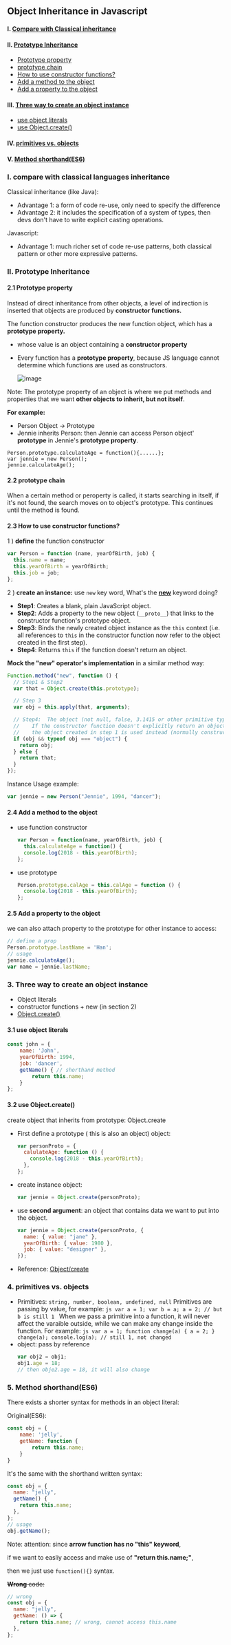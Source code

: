 ## Object Inheritance in Javascript

#### I. [Compare with Classical inheritance](#ch1)

#### II. [Prototype Inheritance](#ch2)

- [Prototype property](#ch2-1)
- [prototype chain](#ch2-2)
- [How to use constructor functions?](#ch2-3)
- [Add a method to the object](#ch2-4)
- [Add a property to the object](#ch2-5)

#### III. [Three way to create an object instance](#ch3)

- [use object literals](#ch3-1)
- [use Object.create()](#ch3-2)

#### IV. [primitives vs. objects](#ch4)

#### V. [Method shorthand(ES6)](#ch5)

<div id="ch1" />

### I. compare with classical languages inheritance

Classical inheritance (like Java):

- Advantage 1: a form of code re-use, only need to specify the difference
- Advantage 2: it includes the specification of a system of types, then devs don't have to write explicit casting operations.

Javascript:

- Advantage 1: much richer set of code re-use patterns, both classical pattern or other more expressive patterns.

<div id="ch2" />

### II. Prototype Inheritance

<div id="ch2-1" />

#### 2.1 Prototype property

Instead of direct inheritance from other objects, a level of indirection is inserted that objects are produced by **constructor functions.**

The function constructor produces the new function object, which has a **prototype property.**

- whose value is an object containing a **constructor property**
- Every function has a **prototype property**, because JS language cannot determine which functions are used as constructors.

  ![image](../assets/function-constructor.png)

Note: The prototype property of an object is where we put methods and properties that we want **other objects to inherit, but not itself**.

**For example:**

- Person Object -> Prototype
- Jennie inherits Person: then Jennie can access Person object' **prototype** in Jennie's **prototype property**.

```
Person.prototype.calculateAge = function(){......};
var jennie = new Person();
jennie.calculateAge();
```

<div id="ch2-2" />

#### 2.2 prototype chain

When a certain method or peroperty is called, it starts searching in itself, if it's not found, the search moves on to object's prototype. This continues until the method is found.

 <div id="ch2-3" />
 
#### 2.3 How to use constructor functions?

1 ) **define** the function constructor

```js
var Person = function (name, yearOfBirth, job) {
  this.name = name;
  this.yearOfBirth = yearOfBirth;
  this.job = job;
};
```

2 ) **create an instance:** use `new` key word,
What's the [**new**](<(https://developer.mozilla.org/en-US/docs/Web/JavaScript/Reference/Operators/new)>) keyword doing?

- **Step1**: Creates a blank, plain JavaScript object.
- **Step2**: Adds a property to the new object (`__proto__`) that links to the constructor function's prototype object.
- **Step3**: Binds the newly created object instance as the `this` context (i.e. all references to `this` in the constructor function now refer to the object created in the first step).
- **Step4**: Returns `this` if the function doesn't return an object.

**Mock the "new" operator's implementation** in a similar method way:

```js
Function.method("new", function () {
  // Step1 & Step2
  var that = Object.create(this.prototype);

  // Step 3
  var obj = this.apply(that, arguments);

  // Step4:  The object (not null, false, 3.1415 or other primitive types) returned by the constructor function becomes the result of the whole new expression.
  //    If the constructor function doesn't explicitly return an object,
  //    the object created in step 1 is used instead (normally constructors don't return a value, but they can choose to do so if they want to override the normal object creation process).
  if (obj && typeof obj === "object") {
    return obj;
  } else {
    return that;
  }
});
```

Instance Usage example:

```js
var jennie = new Person("Jennie", 1994, "dancer");
```

 <div id="ch2-4" />
 
#### 2.4 Add a method to the object

- use function constructor

  ```js
  var Person = function(name, yearOfBirth, job) {
  	this.calculateAge = function() {
  	console.log(2018 - this.yearOfBirth);
  };
  ```

- use prototype
  ```js
  Person.prototype.calAge = this.calAge = function () {
    console.log(2018 - this.yearOfBirth);
  };
  ```

 <div id="ch2-5" />
 
#### 2.5 Add a property to the object
we can also attach property to the prototype for other instance to access:
```js
// define a prop
Person.prototype.lastName = 'Han';
// usage
jennie.calculateAge();
var name = jennie.lastName;
```

 <div id="ch3" />
 
### 3.  Three way to create an object instance

- Object literals
- constructor functions + new (in section 2)
- [Object.create()](https://developer.mozilla.org/en-US/docs/Web/JavaScript/Reference/Global_Objects/Object/create)

 <div id="ch3-1" />
 
#### 3.1 use object literals
```js
const john = {
	name: 'John',
	yearOfBirth: 1994,
	job: 'dancer',
	getName() { // shorthand method
		return this.name;
	}
};
```

 <div id="ch3-2" />
 
#### 3.2 use Object.create()
create object that inherits from prototype: Object.create

- First define a prototype ( this is also an object) object:
  ```js
  var personProto = {
    calulateAge: function () {
      console.log(2018 - this.yearOfBirth);
    },
  };
  ```
- create instance object:
  ```js
  var jennie = Object.create(personProto);
  ```
- use **second argument**: an object that contains data we want to put into the object.

  ```js
  var jennie = Object.create(personProto, {
    name: { value: "jane" },
    yearOfBirth: { value: 1980 },
    job: { value: "designer" },
  });
  ```

- Reference: [Object/create](https://developer.mozilla.org/en-US/docs/Web/JavaScript/Reference/Global_Objects/Object/create)

 <div id="ch4" />

### 4. primitives vs. objects

- Primitives: `string, number, boolean, undefined, null`
  Primitives are passing by value, for example:
  `js
var a = 1;
var b = a;
a = 2;
// but b is still 1
`
  When we pass a primitive into a function, it will never affect the varaible outside, while we can make any change inside the function. For example:
  `js
var a = 1;
function change(a)
{
	a = 2;
}
change(a);
console.log(a); // still 1, not changed
`
- object: pass by reference
  ```js
  var obj2 = obj1;
  obj1.age = 18;
  // then obje2.age = 18, it will also change
  ```

 <div id="ch5" />

### 5. Method shorthand(ES6)

There exists a shorter syntax for methods in an object literal:

Original(ES6):

```js
const obj = {
	name: 'jelly',
	getName: function {
		return this.name;
	}
}
```

It's the same with the shorthand written syntax:

```js
const obj = {
  name: "jelly",
  getName() {
    return this.name;
  },
};
// usage
obj.getName();
```

Note: attention: since **arrow function has no "this" keyword**,

if we want to easliy access and make use of **"return this.name;"**,

then we just use `function(){}` syntax.

~~**Wrong** code:~~

```js
// wrong
const obj = {
  name: "jelly",
  getName: () => {
    return this.name; // wrong, cannot access this.name
  },
};
```
